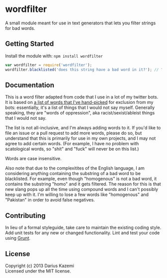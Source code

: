 # wordfilter

A small module meant for use in text generators that lets you filter strings for bad words.

## Getting Started
Install the module with: `npm install wordfilter`

```javascript
var wordfilter = require('wordfilter');
wordfilter.blacklisted('does this string have a bad word in it?'); // "false"
```

## Documentation
This is a word filter adapted from code that I use in a lot of my twitter bots. It is based on [a list of words that I've hand-picked](https://github.com/dariusk/wordfilter/blob/master/lib/badwords.json) for exclusion from my bots: essentially, it's a list of things that I would not say myself. Generally speaking, they are "words of oppression", aka racist/sexist/ableist things that I would not say.

The list is not all-inclusive, and I'm always adding words to it. If you'd like to file an issue or a pull request to add more words, please do so, but understand that this is primarily for use in my own projects, and I may not agree to add certain words. (For example, I have no problem with scatological words, so "shit" and "fuck" will never be on this list.)

Words are case insensitive.

Also note that due to the complexitites of the English language, I am considering anything containing the substring of a bad word to be blacklisted. For example, even though "homogenous" is not a bad word, it contains the substring "homo" and it gets filtered. The reason for this is that new slang pops up all the time using compound words and I can't possibly keep up with it. I'm willing to lose a few words like "homogenous" and "Pakistan" in order to avoid false negatives.

## Contributing
In lieu of a formal styleguide, take care to maintain the existing coding style. Add unit tests for any new or changed functionality. Lint and test your code using [Grunt](http://gruntjs.com/).

## License
Copyright (c) 2013 Darius Kazemi  
Licensed under the MIT license.
